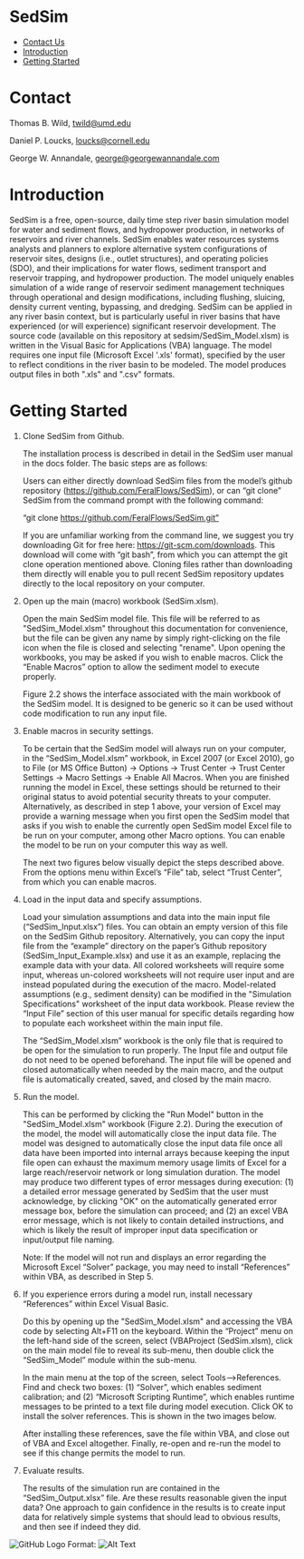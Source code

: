 # SedSim

- [Contact Us](#Contact)
- [Introduction](#Introduction)
- [Getting Started](#InstallGuide)

# <a name="Contact Us"></a>Contact
Thomas B. Wild, twild@umd.edu

Daniel P. Loucks, loucks@cornell.edu

George W. Annandale, george@georgewannandale.com

# <a name="InstallGuide"></a>Introduction

SedSim is a free, open-source, daily time step river basin simulation model for water and sediment flows, and hydropower production, in networks of reservoirs and river channels. SedSim enables water resources systems analysts and planners to explore alternative system configurations of reservoir sites, designs (i.e., outlet structures), and operating policies (SDO), and their implications for water flows, sediment transport and reservoir trapping, and hydropower production. The model uniquely enables simulation of a wide range of reservoir sediment management techniques through operational and design modifications, including flushing, sluicing, density current venting, bypassing, and dredging. SedSim can be applied in any river basin context, but is particularly useful in river basins that have experienced (or will experience) significant reservoir development. The source code (available on this repository at sedsim/SedSim_Model.xlsm) is written in the Visual Basic for Applications (VBA) language. The model requires one input file (Microsoft Excel '.xls' format), specified by the user to reflect conditions in the river basin to be modeled. The model produces output files in both ".xls" and ".csv" formats.

# <a name="Getting Started"></a>Getting Started

1. Clone SedSim from Github.

   The installation process is described in detail in the SedSim user manual in the docs folder. The basic steps are as follows:

   Users can either directly download SedSim files from the model’s github repository (https://github.com/FeralFlows/SedSim), or can “git clone” SedSim from the command prompt with the following command:

   “git clone https://github.com/FeralFlows/SedSim.git”

   If you are unfamiliar working from the command line, we suggest you try downloading Git for free here: https://git-scm.com/downloads. This download will come with “git bash”, from which you can attempt the git clone operation mentioned above. Cloning files rather than downloading them directly will enable you to pull recent SedSim repository updates directly to the local repository on your computer.

2. Open up the main (macro) workbook (SedSim.xlsm).

   Open the main SedSim model file. This file will be referred to as "SedSim_Model.xlsm" throughout this documentation for convenience, but the file can be given any name by simply right-clicking on the file icon when the file is closed and selecting "rename".
Upon opening the workbooks, you may be asked if you wish to enable macros. Click the “Enable Macros” option to allow the sediment model to execute properly.

   Figure 2.2 shows the interface associated with the main workbook of the SedSim model.  It is designed to be generic so it can be used without code modification to run any input file. 

3. Enable macros in security settings.

   To be certain that the SedSim model will always run on your computer, in the “SedSim_Model.xlsm” workbook, in Excel 2007 (or Excel 2010), go to File (or MS Office Button) -> Options -> Trust Center -> Trust Center Settings -> Macro Settings -> Enable All Macros. When you are finished running the model in Excel, these settings should be returned to their original status to avoid potential security threats to your computer. Alternatively, as described in step 1 above, your version of Excel may provide a warning message when you first open the SedSim model that asks if you wish to enable the currently open SedSim model Excel file to be run on your computer, among other Macro options. You can enable the model to be run on your computer this way as well. 

   The next two figures below visually depict the steps described above. From the options menu within Excel’s “File” tab, select “Trust Center”, from which you can enable macros.

4. Load in the input data and specify assumptions.

   Load your simulation assumptions and data into the main input file (“SedSim_Input.xlsx”) files. You can obtain an empty version of this file on the SedSim Github repository. Alternatively, you can copy the input file from the “example” directory on the paper’s Github repository (SedSim_Input_Example.xlsx) and use it as an example, replacing the example data with your data. All colored worksheets will require some input, whereas un-colored worksheets will not require user input and are instead populated during the execution of the macro. Model-related assumptions (e.g., sediment density) can be modified in the "Simulation Specifications" worksheet of the input data workbook. Please review the “Input File” section of this user manual for specific details regarding how to populate each worksheet within the main input file.

   The “SedSim_Model.xlsm” workbook is the only file that is required to be open for the simulation to run properly. The Input file and output file do not need to be opened beforehand. The input file will be opened and closed automatically when needed by the main macro, and the output file is automatically created, saved, and closed by the main macro.

5. Run the model. 

   This can be performed by clicking the "Run Model" button in the "SedSim_Model.xlsm" workbook (Figure 2.2).  During the execution of the model, the model will automatically close the input data file. The model was designed to automatically close the input data file once all data have been imported into internal arrays because keeping the input file open can exhaust the maximum memory usage limits of Excel for a large reach/reservoir network or long simulation duration. The model may produce two different types of error messages during execution: (1) a detailed error message generated by SedSim that the user must acknowledge, by clicking "OK" on the automatically generated error message box, before the simulation can proceed; and (2) an excel VBA error message, which is not likely to contain detailed instructions, and which is likely the result of improper input data specification or input/output file naming.

   Note: If the model will not run and displays an error regarding the Microsoft Excel “Solver” package, you may need to install “References” within VBA, as described in Step 5.

6. If you experience errors during a model run, install necessary “References” within Excel Visual Basic.

   Do this by opening up the "SedSim_Model.xlsm" and accessing the VBA code by selecting Alt+F11 on the keyboard. Within the “Project” menu on the left-hand side of the screen, select (VBAProject (SedSim.xlsm), click on the main model file to reveal its sub-menu, then double click the “SedSim_Model” module within the sub-menu. 

   In the main menu at the top of the screen, select Tools-->References. Find and check two boxes: (1) “Solver”, which enables sediment calibration; and (2) “Microsoft Scripting Runtime”, which enables runtime messages to be printed to a text file during model execution. Click OK to install the solver references. This is shown in the two images below.
 
   After installing these references, save the file within VBA, and close out of VBA and Excel altogether. Finally, re-open and re-run the model to see if this change permits the model to run.

7. Evaluate results.   

   The results of the simulation run are contained in the “SedSim_Output.xlsx” file.  Are these results reasonable given the input data?  One approach to gain confidence in the results is to create input data for relatively simple systems that should lead to obvious results, and then see if indeed they did.

![GitHub Logo](/images/logo.png)
Format: ![Alt Text](url)
